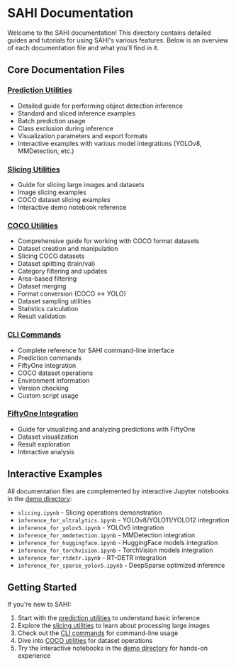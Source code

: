 # SAHI Documentation

Welcome to the SAHI documentation! This directory contains detailed guides and tutorials for using SAHI's various features. Below is an overview of each documentation file and what you'll find in it.

## Core Documentation Files

### [Prediction Utilities](predict.md)
- Detailed guide for performing object detection inference
- Standard and sliced inference examples
- Batch prediction usage
- Class exclusion during inference
- Visualization parameters and export formats
- Interactive examples with various model integrations (YOLOv8, MMDetection, etc.)

### [Slicing Utilities](slicing.md)
- Guide for slicing large images and datasets
- Image slicing examples
- COCO dataset slicing examples
- Interactive demo notebook reference

### [COCO Utilities](coco.md)
- Comprehensive guide for working with COCO format datasets
- Dataset creation and manipulation
- Slicing COCO datasets
- Dataset splitting (train/val)
- Category filtering and updates
- Area-based filtering
- Dataset merging
- Format conversion (COCO ↔ YOLO)
- Dataset sampling utilities
- Statistics calculation
- Result validation

### [CLI Commands](cli.md)
- Complete reference for SAHI command-line interface
- Prediction commands
- FiftyOne integration
- COCO dataset operations
- Environment information
- Version checking
- Custom script usage

### [FiftyOne Integration](fiftyone.md)
- Guide for visualizing and analyzing predictions with FiftyOne
- Dataset visualization
- Result exploration
- Interactive analysis

## Interactive Examples

All documentation files are complemented by interactive Jupyter notebooks in the [demo directory](../demo/):
- `slicing.ipynb` - Slicing operations demonstration
- `inference_for_ultralytics.ipynb` - YOLOv8/YOLO11/YOLO12 integration
- `inference_for_yolov5.ipynb` - YOLOv5 integration
- `inference_for_mmdetection.ipynb` - MMDetection integration
- `inference_for_huggingface.ipynb` - HuggingFace models integration
- `inference_for_torchvision.ipynb` - TorchVision models integration
- `inference_for_rtdetr.ipynb` - RT-DETR integration
- `inference_for_sparse_yolov5.ipynb` - DeepSparse optimized inference

## Getting Started

If you're new to SAHI:

1. Start with the [prediction utilities](predict.md) to understand basic inference
2. Explore the [slicing utilities](slicing.md) to learn about processing large images
3. Check out the [CLI commands](cli.md) for command-line usage
4. Dive into [COCO utilities](coco.md) for dataset operations
5. Try the interactive notebooks in the [demo directory](../demo/) for hands-on experience
